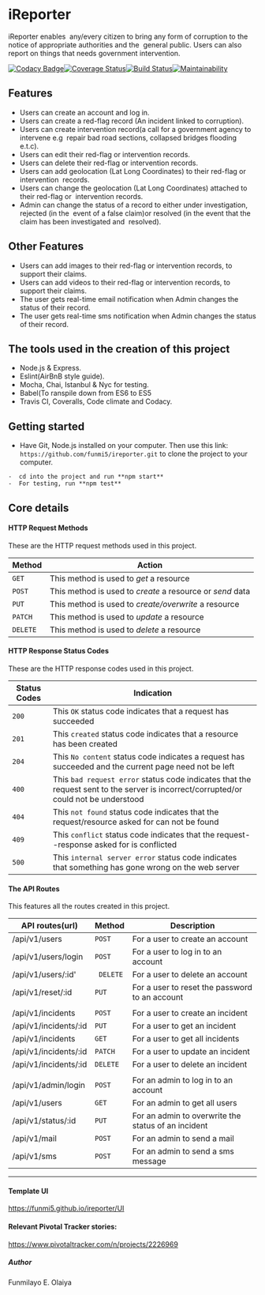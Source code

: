 # iReporter
iReporter enables  any/every citizen to bring any form of corruption to the notice of appropriate authorities and the  general public. Users can also report on things that needs government intervention.

[![Codacy Badge](https://api.codacy.com/project/badge/Grade/50122e27e00948b38339148c9e34b8af)](https://app.codacy.com/app/funmi5/ireporter?utm_source=github.com&utm_medium=referral&utm_content=funmi5/ireporter&utm_campaign=Badge_Grade_Dashboard)[![Coverage Status](https://coveralls.io/repos/github/funmi5/ireporter/badge.svg?branch=develop)](https://coveralls.io/github/funmi5/ireporter?branch=develop)[![Build Status](https://travis-ci.org/funmi5/ireporter.svg?branch=develop)](https://travis-ci.org/funmi5/ireporter)[![Maintainability](https://api.codeclimate.com/v1/badges/6b7413f480f9c9ad5b04/maintainability)](https://codeclimate.com/github/funmi5/ireporter/maintainability)

## Features
*  Users can create an account and log in.
*  Users can create a red-flag record (An incident linked to corruption). 
*  Users can create intervention record(a call for a government agency to intervene e.g  repair bad road sections, collapsed bridges         flooding e.t.c).  
*  Users can edit their red-flag or intervention records.  
*  Users can delete their red-flag or intervention records. 
*  Users can add geolocation (Lat Long Coordinates) to their red-flag or intervention  records. 
*  Users can change the geolocation (Lat Long Coordinates) attached to their red-flag or  intervention records. 
*  Admin can change the status of a record to either under investigation, rejected (in the  event of a false claim)or resolved (in the       event that the claim has been investigated and  resolved). 


## Other Features
* Users can add images to their red-flag or intervention records, to support their claims.  
* Users can add videos to their red-flag or intervention records, to support their claims.  
* The user gets real-time email notification when Admin changes the status of their record. 
* The user gets real-time sms notification when Admin changes the status of their record.  


## The tools used in the creation of this project
*  Node.js & Express.
*  Eslint(AirBnB style guide).
*  Mocha, Chai, Istanbul & Nyc for testing.
*  Babel(To ranspile down from ES6 to ES5
*  Travis CI, Coveralls, Code climate and Codacy.

## Getting started
-  Have Git, Node.js installed on your computer. 
   Then use this link: ```https://github.com/funmi5/ireporter.git``` 
   to clone the project to your computer.
``` 
-  cd into the project and run **npm start**
-  For testing, run **npm test**
```

## Core details
#### HTTP Request Methods
These are the HTTP request methods used in this project.

Method | Action |
--- | ---
`GET`| This method is used to *get* a resource
`POST` | This method is used to *create* a resource or *send* data
`PUT` | This method is used to *create/overwrite* a resource
`PATCH`| This method is used to *update* a resource
`DELETE`| This method is used to *delete* a resource

#### HTTP Response Status Codes
These are the HTTP response codes used in this project.

Status Codes | Indication |
--- | --- |
`200`| This `OK` status code indicates that a request has succeeded |
`201` | This `created` status code indicates that a resource has been created |
`204`| This `No content` status code indicates a request has succeeded and the current page need not be left |
`400` | This `bad request error` status code indicates that the request sent to the server is incorrect/corrupted/or could not be understood |
`404`| This `not found` status code indicates that the request/resource asked for can not be found |
`409`| This `conflict` status code indicates that the request--response asked for is conflicted |
`500`| This `internal server error` status code indicates that something has gone wrong on the web server |

#### The API Routes
This features all the routes created in this project.

API routes(url) | Method | Description
--- | --- | ---
/api/v1/users| `POST` |  For a user to create an account
/api/v1/users/login | `POST` |For a user to log in to an account
/api/v1/users/:id' | ` DELETE` | For a user to delete an account
/api/v1/reset/:id| `PUT` | For a user to reset the password to an account
|  | 
/api/v1/incidents| `POST` | For a user to create an incident
/api/v1/incidents/:id| `PUT` | For a user to get an incident
/api/v1/incidents| `GET` | For a user to get all incidents
/api/v1/incidents/:id| `PATCH` | For a user to update an incident
/api/v1/incidents/:id| `DELETE` | For a user to delete an incident
|  |
/api/v1/admin/login| `POST` | For an admin to log in to an account
/api/v1/users| `GET` | For an admin to get all users
/api/v1/status/:id| `PUT` | For an admin to overwrite the status of an incident
/api/v1/mail| `POST` | For an admin to send a mail
/api/v1/sms| `POST` | For an admin to send a sms message



----------------------------------
#### Template UI
https://funmi5.github.io/ireporter/UI

#### Relevant Pivotal Tracker stories:
https://www.pivotaltracker.com/n/projects/2226969

##### Author
Funmilayo E. Olaiya


